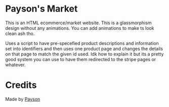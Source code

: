 # Payson's Market

This is an HTML ecommerce/market website. This is a glassmorphism design without any animations. You can add animations to make ts look clean ash tho.

Uses a script to have pre-specefied product descriptions and information set into identifiers and then uses one product page and changes the details on that page to match the given id used. Idk how to explain it but its a pretty good system you can use to have them redirected to the stripe pages or whatever.

# Credits

Made by [Payson](https://github.com/paysonism)